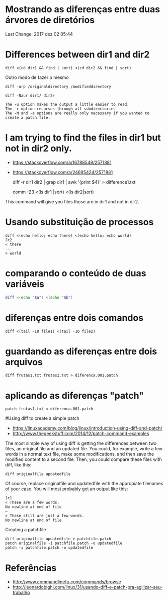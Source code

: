 # Mostrando as diferenças entre duas árvores de diretórios
Last Change: 2017 dez 02 05:44

# Differences between dir1 and dir2

    diff <(cd dir1 && find | sort) <(cd dir2 && find | sort)

Outro modo de fazer o mesmo

    diff -urp /originaldirectory /modifieddirectory

    diff -Naur dir1/ dir2/

    The -u option makes the output a little easier to read.
    The -r option recurses through all subdirectories
    The -N and -a options are really only necessary if you wanted to create a patch file.

# I am trying to find the files in dir1 but not in dir2 only.
+ https://stackoverflow.com/a/16788549/2571881
+ https://stackoverflow.com/a/24695424/2571881

    diff -r dir1 dir2 | grep dir1 | awk '{print $4}' > difference1.txt

    comm -23 <(ls dir1 |sort) <(ls dir2|sort)

This command will give you files those are in dir1 and not in dir2.

# Usando substituição de processos

    diff <(echo hello; echo there) <(echo hello; echo world)
    2c2
    < there
    ---
    > world

# comparando o conteúdo de duas variáveis

``` bash
diff <(echo "$a") <(echo "$b")
```

# diferenças entre dois comandos

    diff <(tail -10 file1) <(tail -10 file2)

# guardando as diferenças entre dois arquivos

    diff frutas1.txt frutas2.txt > diferenca.001.patch

# aplicando as diferenças "patch"

    patch frutas1.txt < diferenca.001.patch

#Using diff to create a simple patch
+ https://linuxacademy.com/blog/linux/introduction-using-diff-and-patch/
+ http://www.thegeekstuff.com/2014/12/patch-command-examples

The most simple way of using diff is getting the differences between two
files, an original file and an updated file. You could, for example, write a
few words in a normal text file, make some modifications, and then save the
modified content to a second file. Then, you could compare these files with
diff, like this:

    diff originalfile updatedfile

Of course, replace originalfile and updatedfile with the appropiate filenames
of your case. You will most probably get an output like this:

    1c1
    < These are a few words.
    No newline at end of file
    —
    > These still are just a few words.
    No newline at end of file

Creating a patchfile

	diff originalfile updatedfile > patchfile.patch
	patch originalfile -i patchfile.patch -o updatedfile
	patch -i patchfile.patch -o updatedfile

# Referências
* http://www.commandlinefu.com/commands/browse
* http://leonardobighi.com/linux/31/usando-diff-e-patch-pra-agilizar-seu-trabalho

